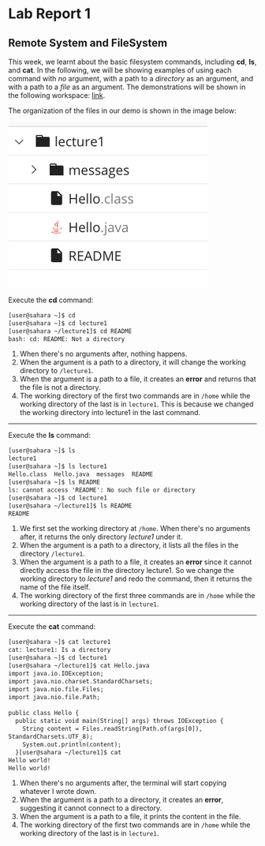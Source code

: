 # Lab Report 1
## Remote System and FileSystem

This week, we learnt about the basic filesystem commands, including **cd**, **ls**, and **cat**.
In the following, we will be showing examples of using each command with *no* argument, with a path to a *directory* as an argument, and with a path to a *file* as an argument. 
The demonstrations will be shown in the following workspace: [link](https://edstem.org/us/courses/51148/workspaces/potvx6SYlBTZfdQa0SO0soDHoPkfwHEa).

The organization of the files in our demo is shown in the image below:

![image](https://github.com/mfzzm33/cse15l-lab-reports/blob/main/Screen%20Shot%202024-01-11%20at%209.17.20%20AM.png)

Execute the **cd** command:
```
[user@sahara ~]$ cd
[user@sahara ~]$ cd lecture1
[user@sahara ~/lecture1]$ cd README
bash: cd: README: Not a directory
```
1. When there's no arguments after, nothing happens. 
2. When the argument is a path to a directory, it will change the working directory to `/lecture1`.
3. When the argument is a path to a file, it creates an **error** and returns that the file is not a directory.
4. The working directory of the first two commands are in `/home` while the working directory of the last is in `lecture1`. This is because we changed the working directory into lecture1 in the last command.
***

Execute the **ls** command:
```
[user@sahara ~]$ ls
lecture1
[user@sahara ~]$ ls lecture1
Hello.class  Hello.java  messages  README
[user@sahara ~]$ ls README
ls: cannot access 'README': No such file or directory
[user@sahara ~]$ cd lecture1
[user@sahara ~/lecture1]$ ls README
README
```
1. We first set the working directory at `/home`. When there's no arguments after, it returns the only directory *lecture1* under it. 
2. When the argument is a path to a directory, it lists all the files in the directory `/lecture1`.
3. When the argument is a path to a file, it creates an **error** since it cannot directly access the file in the directory lecture1. So we change the working directory to *lecture1* and redo the command, then it returns the name of the file itself.
4. The working directory of the first three commands are in `/home` while the working directory of the last is in `lecture1`.
***

Execute the **cat** command:
```
[user@sahara ~]$ cat lecture1
cat: lecture1: Is a directory
[user@sahara ~]$ cd lecture1
[user@sahara ~/lecture1]$ cat Hello.java
import java.io.IOException;
import java.nio.charset.StandardCharsets;
import java.nio.file.Files;
import java.nio.file.Path;

public class Hello {
  public static void main(String[] args) throws IOException {
    String content = Files.readString(Path.of(args[0]), StandardCharsets.UTF_8);    
    System.out.println(content);
  }[user@sahara ~/lecture1]$ cat
Hello world!
Hello world!
```
1. When there's no arguments after, the terminal will start copying whatever I wrote down. 
2. When the argument is a path to a directory, it creates an **error**, suggesting it cannot connect to a directory.
3. When the argument is a path to a file,  it prints the content in the file.
4. The working directory of the first two commands are in `/home` while the working directory of the last is in `lecture1`.
